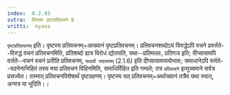```yaml
---
index:  8.2.93
sutra:  विभाषा पृष्टप्रतिवचने हेः
vritti:  nyasa
---
```


`पृष्टप्रतिवचनम्` इति। पृष्टस्य प्रतिवचनम्=आख्यानं पृष्टप्रतिवचनम्। प्रतिवचनशब्दोऽयं विरुद्धेऽपि वचने प्रवर्त्तते--विरुद्धं वचनं प्रतिवचनमिति, प्रतिशब्दो ह्यत्र विरोधं द्योतयति, यथा--प्रतिमल्लः, प्रतिगज इति; वीप्सायामपि वर्त्तते--वचनं वचनं प्रतीति प्रतिवचनम्, `यथार्थे यदव्ययम्` (2.1.6) इति दीप्सायामव्ययोभावः; समाधानेऽपि वर्त्तते--यदनेनाभिहितं तस्य मया प्रतिवचनं विहिनमिति, समाधिर्विहित इति गम्यते; तत्र `प्रतिवचने` इत्युच्यमाने सर्वत्र प्रसज्येत। तस्मात् प्रतिवचनविशेषार्थं पृष्टग्रहणम्। पृष्टस्य यत् प्रतिवचनम्=अर्थाख्यानं तत्रैव यथा स्यात्, अन्यत्र मा भूदिति।।

